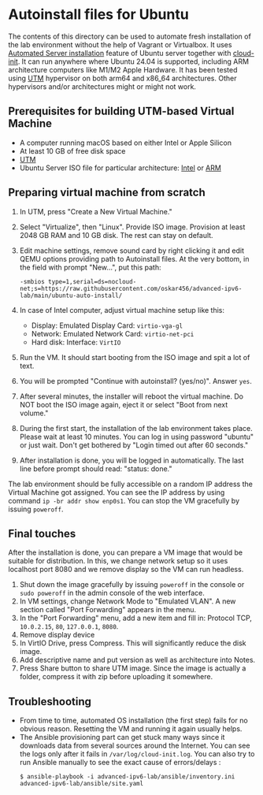 Autoinstall files for Ubuntu
============================

The contents of this directory can be used to automate fresh installation
of the lab environment without the help of Vagrant or Virtualbox. It uses
[Automated Server
installation](https://ubuntu.com/server/docs/install/autoinstall) feature
of Ubuntu server together with [cloud-init](https://cloud-init.io/). It can
run anywhere where Ubuntu 24.04 is supported, including ARM architecture
computers like M1/M2 Apple Hardware. It has been tested using
[UTM](https://mac.getutm.app/) hypervisor on both arm64 and x86_64
architectures. Other hypervisors and/or architectures might or might not
work.

Prerequisites for building UTM-based Virtual Machine
----------------------------------------------------
 - A computer running macOS based on either Intel or Apple Silicon
 - At least 10 GB of free disk space
 - [UTM](https://mac.getutm.app/)
 - Ubuntu Server ISO file for particular architecture:
   [Intel](https://ubuntu.com/download/server) or
   [ARM](https://ubuntu.com/download/server/arm)

Preparing virtual machine from scratch
--------------------------------------

1. In UTM, press "Create a New Virtual Machine."
2. Select "Virtualize", then "Linux". Provide ISO image. Provision at least 2048
   GB RAM and 10 GB disk. The rest can stay on default.
3. Edit machine settings, remove sound card by right clicking it and edit QEMU
   options providing path to Autoinstall files. At the very bottom, in the field
   with prompt "New…", put this path:
   
   ```
   -smbios type=1,serial=ds=nocloud-net;s=https://raw.githubusercontent.com/oskar456/advanced-ipv6-lab/main/ubuntu-auto-install/
   ```
4. In case of Intel computer, adjust virtual machine setup like this:
   - Display: Emulated Display Card: `virtio-vga-gl`
   - Network: Emulated Network Card: `virtio-net-pci`
   - Hard disk: Interface: `VirtIO`

5. Run the VM. It should start booting from the ISO image and spit a lot of
   text.
6. You will be prompted "Continue with autoinstall? (yes/no)". Answer `yes`.
7. After several minutes, the installer will reboot the virtual machine. Do NOT
   boot the ISO image again, eject it or select "Boot from next volume."
8. During the first start, the installation of the lab environment takes place.
   Please wait at least 10 minutes. You can log in using password "ubuntu" or
   just wait. Don't get bothered by "Login timed out after 60 seconds."
9. After installation is done, you will be logged in automatically. The last
   line before prompt should read: "status: done."

The lab environment should be fully accessible on a random IP address the
Virtual Machine got assigned. You can see the IP address by using command
`ip -br addr show enp0s1`. You can stop the VM gracefully by issuing `poweroff`.

Final touches
-------------

After the installation is done, you can prepare a VM image that would be
suitable for distribution. In this, we change network setup so it uses localhost
port 8080 and we remove display so the VM can run headless.

1. Shut down the image gracefully by issuing `poweroff` in the console or `sudo
   poweroff` in the admin console of the web interface.
2. In VM settings, change Network Mode to "Emulated VLAN". A new section called
   "Port Forwarding" appears in the menu.
3. In the "Port Forwarding" menu, add a new item and fill in: Protocol TCP,
   `10.0.2.15`, `80`, `127.0.0.1`, `8080`.
4. Remove display device
5. In VirtIO Drive, press Compress. This will significantly reduce the disk
   image.
6. Add descriptive name and put version as well as architecture into Notes.
7. Press Share button to share UTM image. Since the image is actually a folder,
   compress it with zip before uploading it somewhere.

Troubleshooting
---------------

 - From time to time, automated OS installation (the first step) fails for no
   obvious reason.  Resetting the VM and running it again usually helps.
 - The Ansible provisioning part can get stuck many ways since it downloads data
   from several sources around the Internet. You can see the logs only after it
   fails in `/var/log/cloud-init.log`. You can also try to run Ansible manually
   to see the exact cause of errors/delays :
   ```
   $ ansible-playbook -i advanced-ipv6-lab/ansible/inventory.ini advanced-ipv6-lab/ansible/site.yaml
   ```
